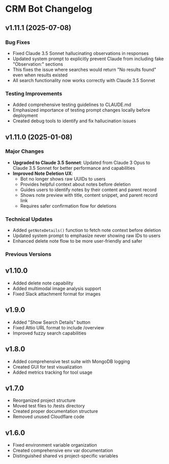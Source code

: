# CRM Bot Changelog

## v1.11.1 (2025-07-08)

### Bug Fixes
- Fixed Claude 3.5 Sonnet hallucinating observations in responses
- Updated system prompt to explicitly prevent Claude from including fake "Observation:" sections
- This fixes the issue where searches would return "No results found" even when results existed
- All search functionality now works correctly with Claude 3.5 Sonnet

### Testing Improvements
- Added comprehensive testing guidelines to CLAUDE.md
- Emphasized importance of testing prompt changes locally before deployment
- Created debug tools to identify and fix hallucination issues

## v1.11.0 (2025-01-08)

### Major Changes
- **Upgraded to Claude 3.5 Sonnet**: Updated from Claude 3 Opus to Claude 3.5 Sonnet for better performance and capabilities
- **Improved Note Deletion UX**: 
  - Bot no longer shows raw UUIDs to users
  - Provides helpful context about notes before deletion
  - Guides users to identify notes by their content and parent record
  - Shows note preview with title, content snippet, and parent record link
  - Requires safer confirmation flow for deletions

### Technical Updates
- Added `getNoteDetails()` function to fetch note context before deletion
- Updated system prompt to emphasize never showing raw IDs to users
- Enhanced delete note flow to be more user-friendly and safer

### Previous Versions

## v1.10.0
- Added delete note capability
- Added multimodal image analysis support
- Fixed Slack attachment format for images

## v1.9.0
- Added "Show Search Details" button
- Fixed Attio URL format to include /overview
- Improved fuzzy search capabilities

## v1.8.0
- Added comprehensive test suite with MongoDB logging
- Created GUI for test visualization
- Added metrics tracking for tool usage

## v1.7.0
- Reorganized project structure
- Moved test files to /tests directory
- Created proper documentation structure
- Removed unused Cloudflare code

## v1.6.0
- Fixed environment variable organization
- Created comprehensive env var documentation
- Distinguished shared vs project-specific variables